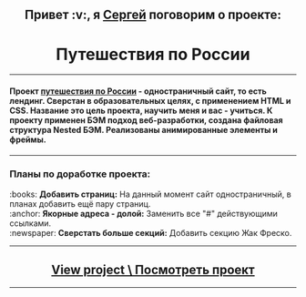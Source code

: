 <h2 align="center">Привет :v:, я <a href="https://vk.com/sergey.polenov/" target="_blank">Сергей</a> поговорим о проекте:</h2>
<h1 align="center">Путешествия по России</h1>

---

#### Проект [путешествия по России](https://sengeer.github.io/russian-travel/) - одностраничный сайт, то есть лендинг. Сверстан в образовательных целях, с применением HTML и CSS. Название это цель проекта, научить меня и вас - учиться. К проекту применен БЭМ подход веб-разработки, создана файловая структура Nested БЭМ. Реализованы анимированные элементы и фреймы.

---

### Планы по доработке проекта:
<p>:books: <b>Добавить страниц:</b> На данный момент сайт одностраничный, в планах добавить ещё пару страниц.
<br>:anchor: <b>Якорные адреса - долой:</b> Заменить все "#" действующими ссылками.
<br>:newspaper: <b>Сверстать больше секций:</b> Добавить секцию Жак Фреско.</p>

---

<h2 align="center"><a href="https://sengeer.github.io/russian-travel/" target="_blank">View project \ Посмотреть проект</a></h2>

---
